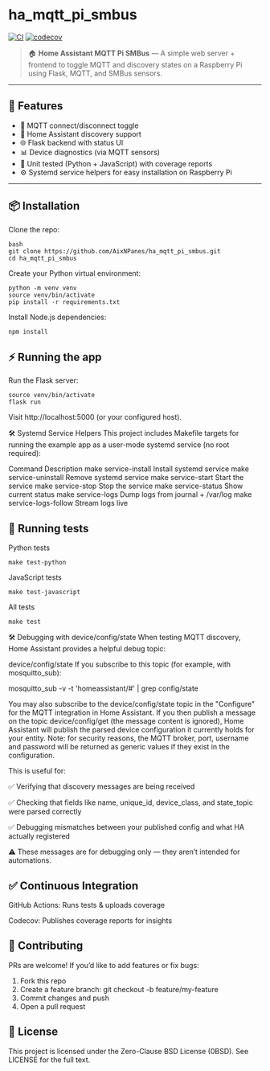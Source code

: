 # ha_mqtt_pi_smbus

[![CI](https://github.com/AixNPanes/ha_mqtt_pi_smbus/actions/workflows/ci.yml/badge.svg)](https://github.com/AixNPanes/ha_mqtt_pi_smbus/actions/workflows/ci.yml)
[![codecov](https://codecov.io/gh/AixNPanes/ha_mqtt_pi_smbus/branch/main/graph/badge.svg)](https://codecov.io/gh/AixNPanes/ha_mqtt_pi_smbus)

> 🏠 **Home Assistant MQTT Pi SMBus** — A simple web server + frontend to toggle MQTT and discovery states on a Raspberry Pi using Flask, MQTT, and SMBus sensors.

---

## 🚀 Features

- 🔌 MQTT connect/disconnect toggle
- 🔎 Home Assistant discovery support
- 🌐 Flask backend with status UI
- 📊 Device diagnostics (via MQTT sensors)
- 🧪 Unit tested (Python + JavaScript) with coverage reports
- ⚙️ Systemd service helpers for easy installation on Raspberry Pi

---

## 📦 Installation

Clone the repo:

```
bash
git clone https://github.com/AixNPanes/ha_mqtt_pi_smbus.git
cd ha_mqtt_pi_smbus
```

Create your Python virtual environment:

```
python -m venv venv
source venv/bin/activate
pip install -r requirements.txt
```

Install Node.js dependencies:

```
npm install
```

## ⚡️ Running the app

Run the Flask server:

```
source venv/bin/activate
flask run
```

Visit http://localhost:5000 (or your configured host).

🛠 Systemd Service Helpers
This project includes Makefile targets for running the example app as a user-mode systemd service (no root required):

Command	Description
make service-install	Install systemd service
make service-uninstall	Remove systemd service
make service-start	Start the service
make service-stop	Stop the service
make service-status	Show current status
make service-logs	Dump logs from journal + /var/log
make service-logs-follow	Stream logs live

## 🧪 Running tests

Python tests

```
make test-python
```

JavaScript tests

```
make test-javascript
```

All tests

```
make test
```

🛠 Debugging with device/config/state
When testing MQTT discovery, Home Assistant provides a helpful debug topic:

device/config/state
If you subscribe to this topic (for example, with mosquitto_sub):

mosquitto_sub -v -t 'homeassistant/#' | grep config/state

You may also subscribe to the device/config/state topic in the "Configure" for the MQTT integration in Home Assistant. If you then publish a message on the topic device/config/get (the message content is ignored), Home Assistant will publish the parsed device configuration it currently holds for your entity.  Note: for security reasons, the MQTT broker, port, username and password will be returned as generic values if they exist in the configuration.

This is useful for:

✅ Verifying that discovery messages are being received

✅ Checking that fields like name, unique_id, device_class, and state_topic were parsed correctly

✅ Debugging mismatches between your published config and what HA actually registered

⚠️ These messages are for debugging only — they aren’t intended for automations.



## ✅ Continuous Integration

GitHub Actions: Runs tests & uploads coverage

Codecov: Publishes coverage reports for insights

## 🤝 Contributing

PRs are welcome!
If you’d like to add features or fix bugs:

1. Fork this repo
1.  Create a feature branch: git checkout -b feature/my-feature
1.  Commit changes and push
1.  Open a pull request

## 📄 License
This project is licensed under the Zero-Clause BSD License (0BSD).
See LICENSE for the full text.



